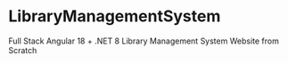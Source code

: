 # LibraryManagementSystem
Full Stack Angular 18 + .NET 8 Library Management System Website from Scratch
